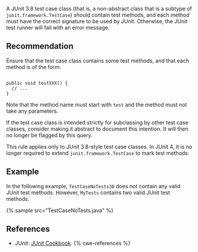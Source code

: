 A JUnit 3.8 test case class (that is, a non-abstract class that is a subtype of `junit.framework.TestCase`) should contain test methods, and each method must have the correct signature to be used by JUnit. Otherwise, the JUnit test runner will fail with an error message.


## Recommendation
Ensure that the test case class contains some test methods, and that each method is of the form:

```

public void testXXX() {
  // ...
}

```
Note that the method name must start with `test` and the method must not take any parameters.

If the test case class is intended strictly for subclassing by other test case classes, consider making it abstract to document this intention. It will then no longer be flagged by this query.

This rule applies only to JUnit 3.8-style test case classes. In JUnit 4, it is no longer required to extend `junit.framework.TestCase` to mark test methods.


## Example
In the following example, `TestCaseNoTests38` does not contain any valid JUnit test methods. However, `MyTests` contains two valid JUnit test methods.

{% sample src="TestCaseNoTests.java" %}

## References
* JUnit: [JUnit Cookbook](http://junit.sourceforge.net/junit3.8.1/doc/cookbook/cookbook.htm).
{% cwe-references %}
